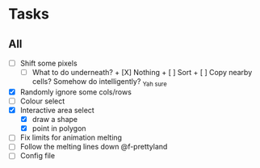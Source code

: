 # Tasks
## All
- [ ] Shift some pixels
	- [ ] What to do underneath?
			+	[X] Nothing
			+ [ ] Sort
			+ [ ] Copy nearby cells? Somehow do intelligently? <sub>Yah sure</sub>
- [X] Randomly ignore some cols/rows
- [ ] Colour select
- [X] Interactive area select
	+ [X] draw a shape
	+ [X] point in polygon
- [ ] Fix limits for animation melting
- [ ] Follow the melting lines down  @f-prettyland
- [ ] Config file
